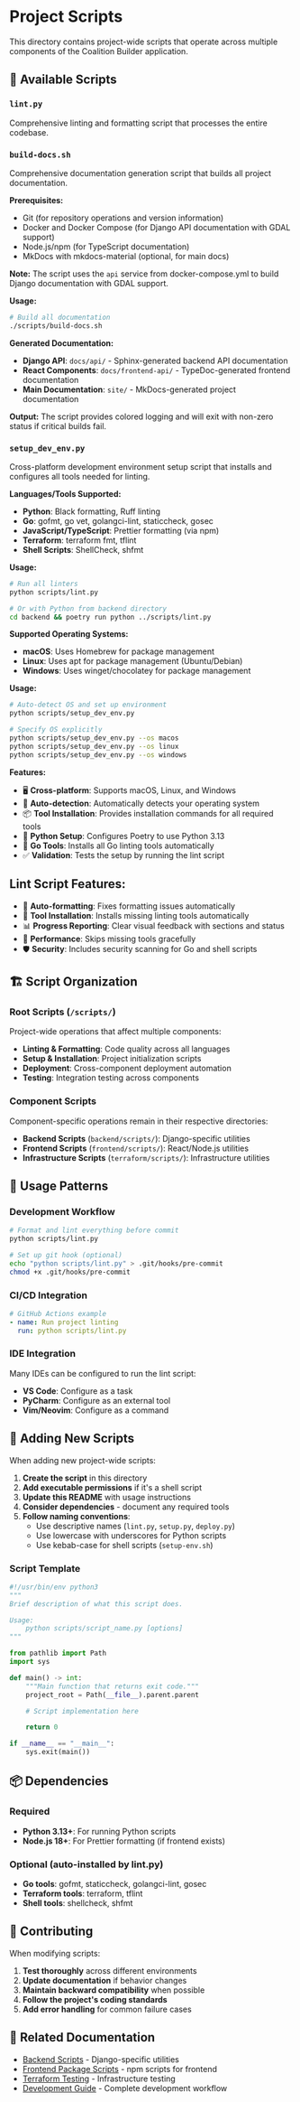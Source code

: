 # Project Scripts

This directory contains project-wide scripts that operate across multiple components of the Coalition Builder application.

## 📁 Available Scripts

### `lint.py`

Comprehensive linting and formatting script that processes the entire codebase.

### `build-docs.sh`

Comprehensive documentation generation script that builds all project documentation.

**Prerequisites:**

- Git (for repository operations and version information)
- Docker and Docker Compose (for Django API documentation with GDAL support)
- Node.js/npm (for TypeScript documentation)
- MkDocs with mkdocs-material (optional, for main docs)

**Note:** The script uses the `api` service from docker-compose.yml to build Django documentation with GDAL support.

**Usage:**

```bash
# Build all documentation
./scripts/build-docs.sh
```

**Generated Documentation:**

- **Django API**: `docs/api/` - Sphinx-generated backend API documentation
- **React Components**: `docs/frontend-api/` - TypeDoc-generated frontend documentation
- **Main Documentation**: `site/` - MkDocs-generated project documentation

**Output:** The script provides colored logging and will exit with non-zero status if critical builds fail.

### `setup_dev_env.py`

Cross-platform development environment setup script that installs and configures all tools needed for linting.

**Languages/Tools Supported:**

- **Python**: Black formatting, Ruff linting
- **Go**: gofmt, go vet, golangci-lint, staticcheck, gosec
- **JavaScript/TypeScript**: Prettier formatting (via npm)
- **Terraform**: terraform fmt, tflint
- **Shell Scripts**: ShellCheck, shfmt

**Usage:**

```bash
# Run all linters
python scripts/lint.py

# Or with Python from backend directory
cd backend && poetry run python ../scripts/lint.py
```

**Supported Operating Systems:**

- **macOS**: Uses Homebrew for package management
- **Linux**: Uses apt for package management (Ubuntu/Debian)
- **Windows**: Uses winget/chocolatey for package management

**Usage:**

```bash
# Auto-detect OS and set up environment
python scripts/setup_dev_env.py

# Specify OS explicitly
python scripts/setup_dev_env.py --os macos
python scripts/setup_dev_env.py --os linux
python scripts/setup_dev_env.py --os windows
```

**Features:**

- 🖥️ **Cross-platform**: Supports macOS, Linux, and Windows
- 🔧 **Auto-detection**: Automatically detects your operating system
- 📦 **Tool Installation**: Provides installation commands for all required tools
- 🐍 **Python Setup**: Configures Poetry to use Python 3.13
- 🔄 **Go Tools**: Installs all Go linting tools automatically
- ✅ **Validation**: Tests the setup by running the lint script

## Lint Script Features:

- 🎨 **Auto-formatting**: Fixes formatting issues automatically
- 🔧 **Tool Installation**: Installs missing linting tools automatically
- 📊 **Progress Reporting**: Clear visual feedback with sections and status
- 🚀 **Performance**: Skips missing tools gracefully
- 🛡️ **Security**: Includes security scanning for Go and shell scripts

## 🏗️ Script Organization

### Root Scripts (`/scripts/`)

Project-wide operations that affect multiple components:

- **Linting & Formatting**: Code quality across all languages
- **Setup & Installation**: Project initialization scripts
- **Deployment**: Cross-component deployment automation
- **Testing**: Integration testing across components

### Component Scripts

Component-specific operations remain in their respective directories:

- **Backend Scripts** (`backend/scripts/`): Django-specific utilities
- **Frontend Scripts** (`frontend/scripts/`): React/Node.js utilities
- **Infrastructure Scripts** (`terraform/scripts/`): Infrastructure utilities

## 🚀 Usage Patterns

### Development Workflow

```bash
# Format and lint everything before commit
python scripts/lint.py

# Set up git hook (optional)
echo "python scripts/lint.py" > .git/hooks/pre-commit
chmod +x .git/hooks/pre-commit
```

### CI/CD Integration

```yaml
# GitHub Actions example
- name: Run project linting
  run: python scripts/lint.py
```

### IDE Integration

Many IDEs can be configured to run the lint script:

- **VS Code**: Configure as a task
- **PyCharm**: Configure as an external tool
- **Vim/Neovim**: Configure as a command

## 🔧 Adding New Scripts

When adding new project-wide scripts:

1. **Create the script** in this directory
2. **Add executable permissions** if it's a shell script
3. **Update this README** with usage instructions
4. **Consider dependencies** - document any required tools
5. **Follow naming conventions**:
   - Use descriptive names (`lint.py`, `setup.py`, `deploy.py`)
   - Use lowercase with underscores for Python scripts
   - Use kebab-case for shell scripts (`setup-env.sh`)

### Script Template

```python
#!/usr/bin/env python3
"""
Brief description of what this script does.

Usage:
    python scripts/script_name.py [options]
"""

from pathlib import Path
import sys

def main() -> int:
    """Main function that returns exit code."""
    project_root = Path(__file__).parent.parent

    # Script implementation here

    return 0

if __name__ == "__main__":
    sys.exit(main())
```

## 📦 Dependencies

### Required

- **Python 3.13+**: For running Python scripts
- **Node.js 18+**: For Prettier formatting (if frontend exists)

### Optional (auto-installed by lint.py)

- **Go tools**: gofmt, staticcheck, golangci-lint, gosec
- **Terraform tools**: terraform, tflint
- **Shell tools**: shellcheck, shfmt

## 🤝 Contributing

When modifying scripts:

1. **Test thoroughly** across different environments
2. **Update documentation** if behavior changes
3. **Maintain backward compatibility** when possible
4. **Follow the project's coding standards**
5. **Add error handling** for common failure cases

## 🔗 Related Documentation

- [Backend Scripts](../backend/scripts/README.md) - Django-specific utilities
- [Frontend Package Scripts](../frontend/package.json) - npm scripts for frontend
- [Terraform Testing](../terraform/tests/) - Infrastructure testing
- [Development Guide](https://lhadjchikh.github.io/coalition-builder/development/) - Complete development workflow
